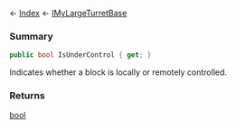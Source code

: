 ← [Index](Api-Index) ← [IMyLargeTurretBase](Sandbox.ModAPI.Ingame.IMyLargeTurretBase)

### Summary

```csharp
public bool IsUnderControl { get; }
```

Indicates whether a block is locally or remotely controlled.

### Returns

[bool](https://docs.microsoft.com/en-us/dotnet/api/system.boolean?view=netframework-4.6)

